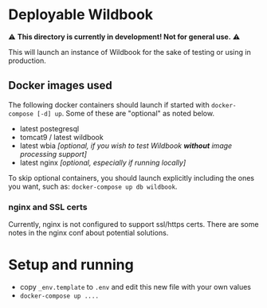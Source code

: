 # Deployable Wildbook

⚠️  **This directory is currently in development! Not for general use.** ⚠️

This will launch an instance of Wildbook for the sake of testing or using in production.

## Docker images used

The following docker containers should launch if started with `docker-compose [-d] up`. Some of these
are "optional" as noted below.

- latest postegresql
- tomcat9 / latest wildbook
- latest wbia _[optional, if you wish to test Wildbook **without** image processing support]_
- latest nginx _[optional, especially if running locally]_

To skip optional containers, you should launch explicitly including the ones you want, such as: `docker-compose up db wildbook`.


### nginx and SSL certs

Currently, nginx is not configured to support ssl/https certs. There are some notes in the nginx conf about potential solutions.

# Setup and running

- copy `_env.template` to `.env` and edit this new file with your own values
- `docker-compose up ....`

